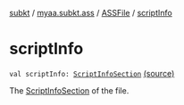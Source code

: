 [subkt](../../index.md) / [myaa.subkt.ass](../index.md) / [ASSFile](index.md) / [scriptInfo](./script-info.md)

# scriptInfo

`val scriptInfo: `[`ScriptInfoSection`](../-script-info-section/index.md) [(source)](https://github.com/Myaamori/SubKt/blob/0.1.11/src/main/kotlin/myaa/subkt/ass/parser.kt#L108)

The [ScriptInfoSection](../-script-info-section/index.md) of the file.

